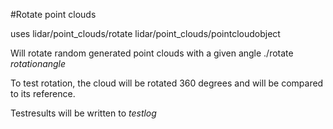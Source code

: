 #Rotate point clouds

uses 
	lidar/point_clouds/rotate
	lidar/point_clouds/pointcloudobject    

Will rotate random generated point clouds with a given angle
	./rotate *rotationangle*

To test rotation, the cloud will be rotated 360 degrees and will be compared to its reference.

Testresults will be written to *testlog*